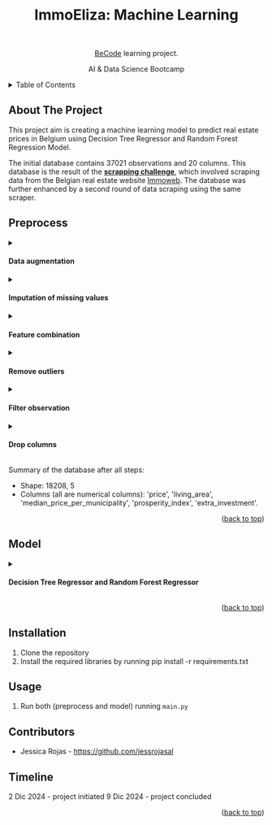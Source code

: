 <h1 align="center">ImmoEliza: Machine Learning</h1> <br>
<p align="center">
  <a href="https://becode.org/" target="_blank">BeCode</a> learning project.
</p>
<p align="center">AI & Data Science Bootcamp</p>

<details>
  <summary>Table of Contents</summary>
  <ol>
    <li>
      <a href="#about-the-project">About The Project</a>
      <ul>
        <li><a href="#preprocess">Preprocess</a></li>
        <li><a href="#model">Model</a></li>
      </ul>
    </li>
    <li> <a href="#installation">Installation</a></li>
    <li><a href="#usage">Usage</a></li>
    <li><a href="#contributors">Contributors</a></li>
    <li><a href="#timeline">Timeline</a></li>
  </ol>
</details>

## **About The Project**
This project aim is creating a machine learning model to predict real estate prices in Belgium using Decision Tree Regressor and Random Forest Regression Model. 

The initial database contains 37021 observations and 20 columns. This database is the result of the __[scrapping challenge](https://github.com/MaximSchuermans/immo-eliza/blob/main/data/cleaned_data.csv)__, which involved scraping data from the Belgian real estate website [Immoweb](https://www.immoweb.be/). The database was further enhanced by a second round of data scraping using the same scraper. 

## Preprocess
<details>
<summary><h4>Data augmentation</h4></summary>
Using open data from data.gov.be, statbel.fgov.be and www.politie.be some new features were added. 
<ul>
  <li><strong>Municipality:</strong> Added using the postal code of each observation.</li>
  <li><strong>Prosperity index:</strong> This index represents the relative average income of a municipality compared to the national average. It was taken from fiscal statistics for 2022.</li>
  <li><strong>Population density:</strong> The population per square kilometer for each municipality, based on data from January 2024.</li>
  <li><strong>Crime rate:</strong> Using crime statistics per municipality for 2023 and total population per municipality, the crime rate was calculated per 1,000 inhabitants.</li>
  <li><strong>Median price of properties by municipality:</strong> The median price for each municipality was calculated using data from 2023 and the first two trimesters of 2024, with a combined median of houses and apartments.</li>
</ul>
</details>

<details>
<summary><h4>Imputation of missing values</h4></summary>
<ul>
  <li><strong>Boolean columns:</strong> The next columns already contain or were converted to boolean columns: 'furnished', 'open_fire', 'terrace', 'garden', 'swimming_pool', 'disabled_access', 'lift', 'type_of_property'. The missing values were filled with zero, assuming that the observation does not have the feature when the value is missing.</li>
  <li><strong>Garden and terrace area:</strong> The missing values for these columns were for observations that do not have a garden or terrace. These missing values were filled with 0.</li>
  <li><strong>State of the building and number of facades:</strong> The missing values in these columns were imputed using the mode of each group (type_of_property, municipality) and the global mode for remaining missing values.</li>
  <li><strong>Living area:</strong> The missing values in this column were imputed using the median of each group (type_of_property, municipality) and the global median for remaining missing values.</li>
  <li><strong>Median price per municipality:</strong> The observations with missing values were dropped.</li>
</ul>
</details>

<details>
<summary><h4>Feature combination</h4></summary>
<ul>
  <li><strong>Exterior space:</strong> The columns 'garden' and 'terrace' were combined into a boolean column called 'exterior_space'.</li>
  <li><strong>Accessible:</strong> The column 'accessible' was created by combining 'disabled_access' and 'lift'.</li>
  <li><strong>Extra investment:</strong> The 'state_of_the_building' and 'fully_equipped_kitchen' columns were combined into a new one called 'extra_investment', where higher values represent less work required.</li>
</ul>
</details>

<details>
<summary><h4>Remove outliers</h4></summary>
<ul>
  <li><strong>Outliers:</strong> Outliers from 'price', 'living_area', 'number_of_facades' were removed using the IQR (Interquartile Range) method.</li>
  <li><strong>Number of rooms:</strong> In the column "number_of_rooms", when the value was 0 for a house, it was imputed with the median of each group (type_of_property, postal_code). All observations with more than 7 rooms were deleted.</li>
</ul>
</details>

<details>
<summary><h4>Filter observation</h4></summary>
<ul>
  <li><strong>Postal codes:</strong> Only postal codes that appear more than 30 times in the dataset were retained.</li>
</ul>
</details>

<details>
<summary><h4>Drop columns</h4></summary>
<ul>
  <li><strong>Municipality, region, and province:</strong> These columns were used to create new features and filter data and are no longer needed.</li>
  <li><strong>Subtype of property:</strong> A large part of the observations had the same value for 'subtype_of_property' as for 'type_of_property'.</li>
  <li><strong>Terrace area and garden area:</strong> Initially, these columns were combined into 'ext_area', but the majority of the observations had zero values.</li>
  <li><strong>Surface area plot of land, surface of the land:</strong> 'Surface_of_the_land' repeated the values from 'garden_area', and apartments had no 'surface_area_plot_of_land'.</li>
  <li><strong>Population per km, crime rate, postal code, accessible, furnished, open fire, swimming pool:</strong> These columns had low correlation with the target.</li>
  <li><strong>Type of property and number of rooms:</strong> These columns have more correlation with 'living_area' than with 'price'.</li>
</ul>
</details>

Summary of the database after all steps: 
* Shape: 18208, 5
* Columns (all are numerical columns): 'price', 'living_area', 'median_price_per_municipality', 'prosperity_index', 'extra_investment'. 

<p align="right">(<a href="#readme-top">back to top</a>)</p>

## Model
<details>
<summary><h4>Decision Tree Regressor and Random Forest Regressor</h4></summary>
<ul>
  <li><strong>Features used for training:</strong> The model was trained using the following features: 'living_area', 'median_price_per_municipality', 'extra_investment', and 'prosperity_index'.</li>
  <li><strong>Split:</strong> The data was split into train/test sets with an 80/20 ratio.</li>
  <li><strong>SQRT transformation to target ('price'):</strong> This transformation was applied to reduce right skewness (high values get compressed and low values become more spread out). Before computing metrics, the predictions and actual values were transformed back to the original scale by squaring them.</li>
  <li><strong>Parameters for Decision Tree Regressor:</strong> min_samples_split=15, min_samples_leaf=10, max_leaf_nodes=150, max_depth=20.</li>
  <li><strong>Parameters for Random Forest Regressor:</strong> n_estimators=150, min_samples_split=100, min_samples_leaf=17, max_leaf_nodes=100, max_depth=100.</li>
</ul>
</details>

<p align="right">(<a href="#readme-top">back to top</a>)</p>

## **Installation**
1. Clone the repository
2. Install the required libraries by running pip install -r requirements.txt

## **Usage**
1. Run both (preprocess and model) running `main.py`

## **Contributors**
* Jessica Rojas - https://github.com/jessrojasal

## **Timeline**
2 Dic 2024 - project initiated 
9 Dic 2024 - project concluded

<p align="right">(<a href="#readme-top">back to top</a>)</p>
